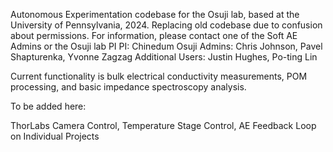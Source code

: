Autonomous Experimentation codebase for the Osuji lab, based at the University of Pennsylvania, 2024. Replacing old codebase due to confusion about permissions.
For information, please contact one of the Soft AE Admins or the Osuji lab PI
PI: Chinedum Osuji
Admins: Chris Johnson, Pavel Shapturenka, Yvonne Zagzag
Additional Users: Justin Hughes, Po-ting Lin

Current functionality is bulk electrical conductivity measurements, POM processing, and basic impedance spectroscopy analysis.

To be added here:

ThorLabs Camera Control, Temperature Stage Control, AE Feedback Loop on Individual Projects
